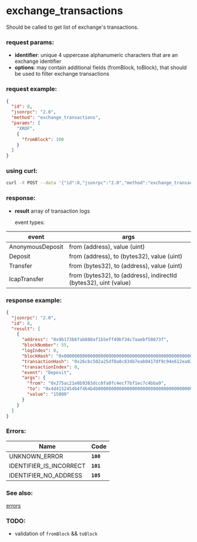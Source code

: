 # exchange_transactions

Should be called to get list of exchange's transactions.

### request params:

- **identifier**: unique 4 uppercase alphanumeric characters that are an exchange identifier
- **options**: may contain additional fields (fromBlock, toBlock), that should be used to filter exchange transactions

### request example:

```json
{
  "id": 8,
  "jsonrpc": "2.0",
  "method": "exchange_transactions",
  "params": [
    "XROF",
    {
      "fromBlock": 100
    }
  ]
}
```

### using curl:

```bash
curl -X POST --data '{"id":8,"jsonrpc":"2.0","method":"exchange_transactions","params":["XROF", {"fromBlock": 50}]}' -H "Content-Type: application/json" http://localhost:8545
```

### response:

- **result** array of transaction logs

  event types:

| event             | args |
|-|-|
| AnonymousDeposit  | from (address), value (uint) |
| Deposit           | from (address), to (bytes32), value (uint) |
| Transfer          | from (bytes32), to (address), value (uint) |
| IcapTransfer      | from (bytes32), to (address), indirectId (bytes32), uint (value) |

### response example:

```json
{
  "jsonrpc": "2.0",
  "id": 8,
  "result": [
    {
      "address": "0x9b173b6fab888af1b5eff49bf34c7aaebf58673f",
      "blockNumber": 55,
      "logIndex": 0,
      "blockHash": "0x0000000000000000000000000000000000000000000000000000000000000000",
      "transactionHash": "0x26cbc502a25df0a8c834b7eab0417df9c94e612ea02778a05020f219b3a5f0d3",
      "transactionIndex": 0,
      "event": "Deposit",
      "args": {
        "from": "0x275ac21e0b9383dcc0fa0fc4ecf7bf1ec7c4bba9",
        "to": "0x4d4152454b4f464b4b0000000000000000000000000000000000000000000000",
        "value": "15000"
      }
    }
  ]
}
```

### Errors:

| Name | Code |
| - | - |
| UNKNOWN_ERROR                     | **`100`** |
| IDENTIFIER_IS_INCORRECT           | **`101`** |
| IDENTIFIER_NO_ADDRESS             | **`105`** |

### See also:

[errors](api_errors.md)

### TODO:

- validation of `fromBlock` && `toBlock`
